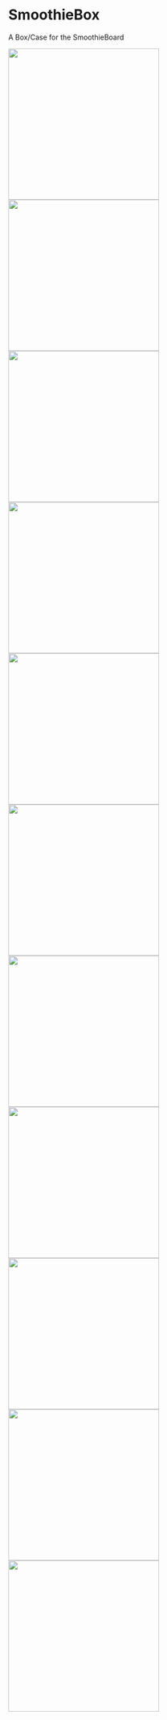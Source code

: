 SmoothieBox
===========

A Box/Case for the SmoothieBoard

<img src="http://pix.slic.it/p/178" width="300px"/>
<img src="http://pix.slic.it/p/179" width="300px"/>
<img src="http://pix.slic.it/p/17a" width="300px"/>
<img src="http://pix.slic.it/p/17b" width="300px"/>
<img src="http://pix.slic.it/p/17c" width="300px"/>
<img src="http://pix.slic.it/p/17d" width="300px"/>
<img src="http://pix.slic.it/p/17e" width="300px"/>
<img src="http://pix.slic.it/p/17f" width="300px"/>
<img src="http://pix.slic.it/p/17g" width="300px"/>
<img src="http://pix.slic.it/p/17h" width="300px"/>
<img src="http://pix.slic.it/p/17i" width="300px"/>
